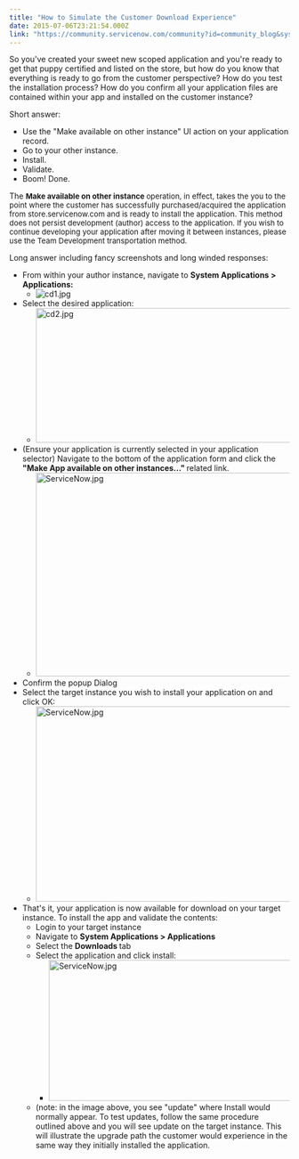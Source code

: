 ```yaml
---
title: "How to Simulate the Customer Download Experience"
date: 2015-07-06T23:21:54.000Z
link: "https://community.servicenow.com/community?id=community_blog&sys_id=df7ce2e1dbd0dbc01dcaf3231f96198d"
---
```

<p>So you've created your sweet new scoped application and you're ready to get that puppy certified and listed on the store, but how do you know that everything is ready to go from the customer perspective? How do you test the installation process? How do you confirm all your application files are contained within your app and installed on the customer instance?</p><p></p><p>Short answer:</p><ul><li>Use the "Make available on other instance" UI action on your application record.</li><li>Go to your other instance.</li><li>Install.</li><li>Validate.</li><li>Boom! Done.</li></ul><p></p><p>The <strong style="font-size: 13.3333330154419px;">Make available on other instance </strong><span style="font-size: 13.3333330154419px;">operation, in effect, takes the you to the point where the customer has successfully purchased/acquired the application from store.servicenow.com and is ready to install the application. This method does not persist development (author) access to the application. If you wish to continue developing your application after moving it between instances, please use the Team Development transportation method.</span></p><p></p><p>Long answer including fancy screenshots and long winded responses:</p><ul><li>From within your author instance, navigate to <strong>System Applications &gt; Applications:</strong><ul><li><img  alt="cd1.jpg" class="image-0 jive-image" src="f6db24c6db149304b322f4621f96199a.iix" style="height: auto;"/></li></ul></li><li>Select the desired application:<ul><li><img  alt="cd2.jpg" class="jive-image image-2" src="f61f4402db9417049c9ffb651f961935.iix" style="height: 242px; width: 620px;"/></li></ul></li><li>(Ensure your application is currently selected in your application selector) Navigate to the bottom of the application form and click the <strong>"Make App available on other instances..." </strong>related link.<ul><li><img  alt="ServiceNow.jpg" class="jive-image image-3" src="e77febf5dbd4df04e9737a9e0f96196c.iix" style="height: 366px; width: 620px;"/></li></ul></li><li>Confirm the popup Dialog</li><li>Select the target instance you wish to install your application on and click OK:<ul><li><img  alt="ServiceNow.jpg" class="jive-image image-4" src="f33d8d46db9413043eb27a9e0f9619f1.iix" style="height: 351px; width: 620px;"/></li></ul></li><li>That's it, your application is now available for download on your target instance. To install the app and validate the contents:<ul><li>Login to your target instance</li><li>Navigate to <strong>System Applications &gt; Applications</strong></li><li>Select the <strong>Downloads </strong>tab</li><li>Select the application and click install:<ul><li><img  alt="ServiceNow.jpg" class="jive-image image-5" src="ce467cc6db9097041dcaf3231f9619bc.iix" style="height: 253px; width: 620px;"/></li></ul></li><li>(note: in the image above, you see "update" where Install would normally appear. To test updates, follow the same procedure outlined above and you will see update on the target instance. This will illustrate the upgrade path the customer would experience in the same way they initially installed the application.</li></ul></li></ul>